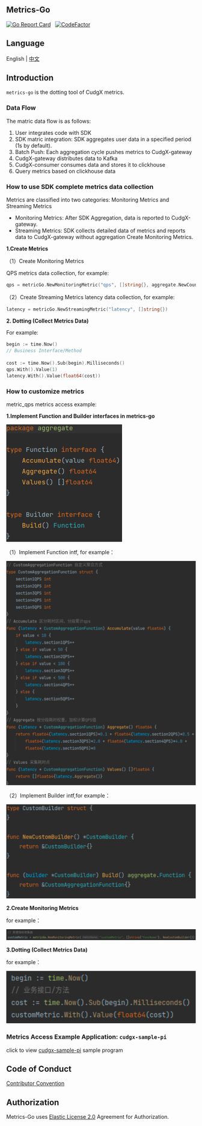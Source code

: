 ## Metrics-Go 
[![Go Report Card](https://goreportcard.com/badge/github.com/galaxy-future/BridgX)](https://goreportcard.com/report/github.com/galaxy-future/BridgX) &nbsp;
[![CodeFactor](https://www.codefactor.io/repository/github/galaxy-future/bridgx/badge)](https://www.codefactor.io/repository/github/galaxy-future/bridgx)


Language
----

English | [中文](https://github.com/galaxy-future/metrics-go/blob/master/docs/CH-README.md)

Introduction
-------

`metrics-go` is the dotting tool of CudgX metrics.

### Data Flow

The matric data flow is as follows:
1.	User integrates code with SDK
2.	SDK matric integration: SDK aggregates user data in a specified period (1s by default).
3.	Batch Push: Each aggregation cycle pushes metrics to CudgX-gateway
4.	CudgX-gateway distributes data to Kafka 
5.	CudgX-consumer consumes data and stores it to clickhouse
6.	Query metrics based on clickhouse data 



### How to use SDK complete metrics data collection 
Metrics are classified into two categories: Monitoring Metrics and Streaming Metrics
- Monitoring Metrics: After SDK Aggregation, data is reported to CudgX-gateway. 
- Streaming Metrics: SDK collects detailed data of metrics and reports data to CudgX-gateway without aggregation Create Monitoring Metrics.


**1.Create  Metrics**

（1）Create Monitoring Metrics

QPS metrics data collection, for example:
```go
qps = metricGo.NewMonitoringMetric("qps", []string{}, aggregate.NewCountBuilder())
```

（2）Create Streaming Metrics 
 latency data collection, for example:
```go
latency = metricGo.NewStreamingMetric("latency", []string{})
```

**2.	Dotting (Collect Metrics Data)**

For example:
```go
begin := time.Now()
// Business Interface/Method

cost := time.Now().Sub(begin).Milliseconds()
qps.With().Value(1)
latency.With().Value(float64(cost))
```

### How to customize metrics
metric_qps metrics access example:


**1.Implement Function and Builder interfaces in metrics-go**

![base](./images/base.png)

（1）Implement Function intf, for example：

![function](./images/function.png)

（2）Implement Builder intf,for example：

![builder](./images/builder.png)

**2.Create Monitoring Metrics**

for example：

![new](./images/new.png)

**3.Dotting (Collect Metrics Data)**

for example：

![with](./images/with.png)

### Metrics Access Example Application: `cudgx-sample-pi`

click to view [cudgx-sample-pi](https://github.com/galaxy-future/cudgx/blob/master/sample/pi/main.go) sample program


Code of Conduct
------
[Contributor Convention](https://github.com/galaxy-future/cudgx/blob/master/CODE_OF_CONDUCT.md)

Authorization
-----

Metrics-Go uses [Elastic License 2.0](https://github.com/galaxy-future/cudgx/blob/master/LICENSE) Agreement for Authorization.

